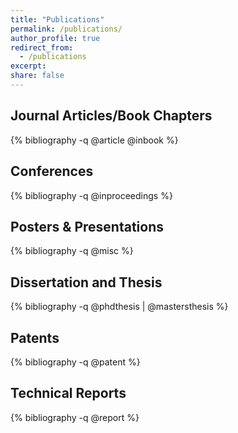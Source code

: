 ```yaml
---
title: "Publications"
permalink: /publications/
author_profile: true
redirect_from:
  - /publications
excerpt:
share: false
---
```


## Journal Articles/Book Chapters

{% bibliography -q @article @inbook %}

## Conferences 

{% bibliography -q @inproceedings %}

## Posters & Presentations

{% bibliography -q @misc %}

## Dissertation and Thesis

{% bibliography -q @phdthesis | @mastersthesis %}

## Patents

{% bibliography -q @patent %}

## Technical Reports

{% bibliography -q @report %}



